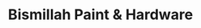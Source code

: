 ---
title: "Bismillah Paint & Hardware"
url: /wsth-mhmd/bismillah-paint-and-hardware/
shop: paint
---